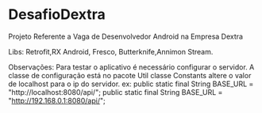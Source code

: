 # DesafioDextra
Projeto Referente a Vaga de Desenvolvedor Android na Empresa Dextra

Libs:
Retrofit,RX Android, Fresco, Butterknife,Annimon Stream.

Observações:
Para testar o aplicativo é necessário configurar o servidor.
A classe de configuração está no pacote Util classe Constants altere o valor de localhost para o ip do servidor.
ex:
public static final String BASE_URL = "http://localhost:8080/api/";
public static final String BASE_URL = "http://192.168.0.1:8080/api/";
